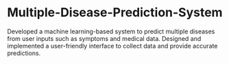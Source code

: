 # Multiple-Disease-Prediction-System
Developed a machine learning-based system to predict multiple diseases from user inputs such as symptoms and medical data. Designed and implemented a user-friendly interface to collect data and provide accurate predictions.
